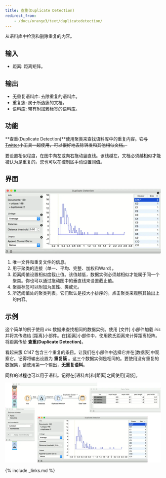 ```yaml
---
title: 查重(Duplicate Detection)
redirect_from:
    - /docs/orange3/text/duplicatedetection/
---
```


从语料库中检测和删除重复的内容。






## 输入

- 距离: 距离矩阵。

## 输出

- 无重复语料库: 去除重复的语料库。
- 重复簇: 属于所选簇的文档。
- 语料库: 带有附加簇标签的语料库。

## 功能

**查重(Duplicate Detection)**使用聚类来查找语料库中的重复内容。~~它与[Twitter](twitter-widget.md)小工具一起使用，可以很好地去除转发和其他相似文档。~~

要设置相似程度，在图中向左或向右拖动竖直线。该线越左，文档必须越相似才能被认为是重复的。您也可以在控制区手动设置阈值。


## 界面
![](/assets/images/text/Duplicate-Detection-stamped.png.webp)

1. 唯一文件和重复文件的信息。
2. 用于聚类的连接（单一、平均、完整、加权和Ward）。
3. 距离阈值设置相似度截止值。该值越低，数据实例必须越相似才能属于同一个聚类。你也可以通过拖动图中的垂直线来设置截止值。
4. 聚类标签可以附加为属性、类或元。
5. 所选阈值处的聚类列表。它们默认是按大小排序的。点击聚类来观察其输出上的内容。
   


## 示例

这个简单的例子使用 *iris* 数据来查找相同的数据实例。使用 [文件] 小部件加载 *iris* 并将其传递给 [距离]小部件。在[距离]小部件中，使用欧氏距离来计算距离矩阵。将距离传给 **查重(Duplicate Detection)**。

看起来簇 C147 包含三个重复的条目。让我们在小部件中选择它并在[数据表]中观察它。记得将输出设置为 **重复簇** 。这三个数据实例是相同的。要使用没有重复的数据集，请使用第一个输出，**无重复语料**。

同样的过程也可以用于语料。记得在[语料库]和[距离]之间使用[词袋]。


![](/assets/images/text/Duplicate-Detection-Example.png.webp)

{% include _links.md %}
